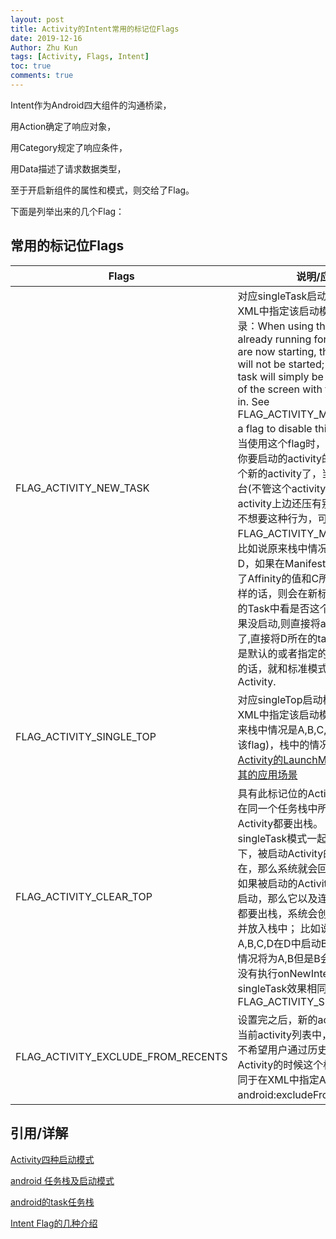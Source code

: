 ```yaml
---
layout: post
title: Activity的Intent常用的标记位Flags
date: 2019-12-16
Author: Zhu Kun
tags: [Activity, Flags, Intent]
toc: true
comments: true
---
```


Intent作为Android四大组件的沟通桥梁，

用Action确定了响应对象，

用Category规定了响应条件，

用Data描述了请求数据类型，

至于开启新组件的属性和模式，则交给了Flag。

下面是列举出来的几个Flag：



## 常用的标记位Flags

| Flags                              | 说明/应用场景                                                |
| ---------------------------------- | ------------------------------------------------------------ |
| FLAG_ACTIVITY_NEW_TASK             | 对应singleTask启动模式，其效果和在XML中指定该启动模式相同；  文档摘录：When using this flag, if a task is already running for  the activity you are now starting, then a new activity will not be started;  instead, the current task will simply be brought to the front of the screen  with the state it was last in. See FLAG_ACTIVITY_MULTIPLE_TASK for a flag to  disable this behavior.  翻译：当使用这个flag时，如果task中已经有了你要启动的activity的话，就不再启动一个新的activity了，当前**task**会被带到前台(不管这个activity是否在前台,有可能activity上边还压有别的activity)。如果不想要这种行为，可以用FLAG_ACTIVITY_MULTIPLE_TASK。  比如说原来栈中情况是A,B,C在C中启动D，如果在Manifest.xml文件中给D添加了Affinity的值和C所在的Task中的不一样的话，则会在新标记的Affinity所存在的Task中看是否这个activity已经启动,如果没启动,则直接将activity启动.如果启动了,直接将D所在的task带入到前台;如果是默认的或者指定的Affinity和Task一样的话，就和标准模式一样了启动一个新的Activity. |
| FLAG_ACTIVITY_SINGLE_TOP           | 对应singleTop启动模式，其效果和在XML中指定该启动模式相同；  比如说原来栈中情况是A,B,C,D在D中启动D(加入该flag)，栈中的情况还是A,B,C,D  详见：[Activity的LaunchMode（启动模式）和其的应用场景](onenote:#Activity的LaunchMode（启动模式）和其的应用场景&section-id={0E99CF7C-8F8F-5B47-A618-49B24583F4DE}&page-id={C39DF469-386C-1841-8A7A-0880A3D75E06}&end&base-path=https://d.docs.live.net/f634f5cd1abdf5be/文档/ZhuKun/Android/Activity.one) |
| FLAG_ACTIVITY_CLEAR_TOP            | 具有此标记位的Activity，当它启动时，在同一个任务栈中所有位于它上面的Activity都要出栈。  这个标记位一般会和singleTask模式一起出现，在这种情况下，被启动Activity的实例如果已经存在，那么系统就会回调onNewIntent。  如果被启动的Activity采用standard模式启动，那么它以及连同它之上的Activity都要出栈，系统会创建新的Activity实例并放入栈中；  比如说原来栈中情况是A,B,C,D在D中启动B(加入该flag), 栈中的情况将为A,B但是B会重新onCreate(),并没有执行onNewIntent().如果希望与singleTask效果相同,可以加入FLAG_ACTIVITY_SINGLE_TOP. |
| FLAG_ACTIVITY_EXCLUDE_FROM_RECENTS | 设置完之后，新的activity将不会添加到当前activity列表中，当某些情况下我们不希望用户通过历史列表回到我们的Activity的时候这个标记比较有用。  它等同于在XML中指定Activity的属性android:excludeFromRecents=“true”。 |

## 引用/详解

[Activity四种启动模式](https://www.cnblogs.com/meizixiong/archive/2013/07/03/3170591.html)

[android 任务栈及启动模式](https://blog.csdn.net/liang5630/article/details/41985329)

[android的task任务栈](https://www.cnblogs.com/CSU-PL/p/3794280.html)

[Intent Flag的几种介绍](https://blog.csdn.net/self_study/article/details/48055011)